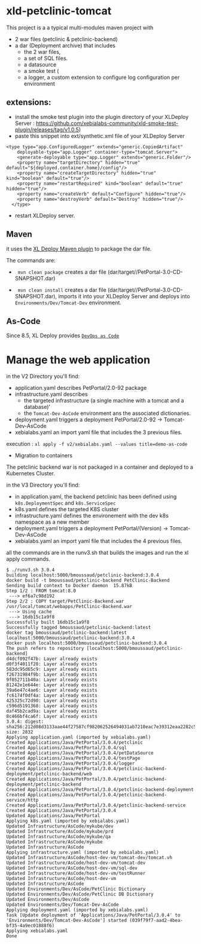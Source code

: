 # xld-petclinic-tomcat
This project is a a typical multi-modules maven project with 
* 2 war files (petclinic & petclinic-backend) 
* a dar (Deployment archive) that includes 
    * the 2 war files,
    * a set of SQL files.
    * a datasource
    * a smoke test  (
    * a logger, a custom extension to configure log configuration per environment 
    
    
## extensions:
* install the smoke test plugin into the plugin directory of your XLDeploy Server : https://github.com/xebialabs-community/xld-smoke-test-plugin/releases/tag/v1.0.5)
* paste this snippet into ext/synthetic.xml file of your XLDeploy Server

```
<type type="app.ConfiguredLogger" extends="generic.CopiedArtifact"
    deployable-type="app.Logger" container-type="tomcat.Server">
    <generate-deployable type="app.Logger" extends="generic.Folder"/>
    <property name="targetDirectory" hidden="true" default="${deployed.container.home}/config"/>
    <property name="createTargetDirectory" hidden="true" kind="boolean" default="true"/>
    <property name="restartRequired" kind="boolean" default="true" hidden="true"/>
    <property name="createVerb" default="Configure" hidden="true"/>
    <property name="destroyVerb" default="Destroy" hidden="true"/>
  </type>
```
* restart XLDeploy server.

## Maven 
it uses the [XL Deploy Maven plugin](https://docs.xebialabs.com/xldeploy-maven-plugin/6.0.x/) to package the dar file.

The commands are:

* ` mvn clean package` creates a dar file (dar/target//PetPortal-3.0-CD-SNAPSHOT.dar)

* ` mvn clean install` creates a dar file (dar/target//PetPortal-3.0-CD-SNAPSHOT.dar), imports it into your XLDeploy Server and deploys into `Environments/Dev/Tomcat-Dev` environment.


## As-Code

Since 8.5, XL Deploy provides  [`DevOps as Code`](https://docs.xebialabs.com/xl-platform/concept/devops-as-code-overview.html)

# Manage the web application

in the V2  Directory you'll find:

* application.yaml describes PetPortal/2.0-92 package
* infrastructure.yaml describes 
    * the targeted infrastructure (a single machine with a tomcat and a database)' 
    * the `Tomcat-Dev-AsCode` environment ans the associated dictionaries.
* deployment.yaml triggers a deployment  PetPortal/2.0-92 -> Tomcat-Dev-AsCode
* xebialabs.yaml an import yaml file that includes the 3 previous files.
 
execution : `xl apply -f v2/xebialabs.yaml --values title=demo-as-code`

* Migration to containers

The petclinic backend war is not packaged in a container and deployed to a Kubernetes Cluster.
 
in the V3  Directory you'll find:
* in application.yaml, the backend petclinic has been defined using `k8s.DeploymentSpec` and `k8s.ServiceSpec`
* k8s.yaml defines the targeted K8S cluster
* infrastructure.yaml defines the environement with the dev k8s namespace as a new member 
* deployment.yaml triggers a deployment  PetPortal/(Version) -> Tomcat-Dev-AsCode
* xebialabs.yaml an import yaml file that includes the 4 previous files.

all the commands are in the runv3.sh that builds the images and run the xl apply commands.

```
$ ./runv3.sh 3.0.4
building localhost:5000/bmoussaud/petclinic-backend:3.0.4
docker build -t bmoussaud/petclinic-backend PetClinic-Backend
Sending build context to Docker daemon  15.87kB
Step 1/2 : FROM tomcat:8.0
 ---> ef6a7c98d192
Step 2/2 : COPY target/PetClinic-Backend.war  /usr/local/tomcat/webapps/PetClinic-Backend.war
 ---> Using cache
 ---> 16db15c1a9f8
Successfully built 16db15c1a9f8
Successfully tagged bmoussaud/petclinic-backend:latest
docker tag bmoussaud/petclinic-backend:latest localhost:5000/bmoussaud/petclinic-backend:3.0.4
docker push localhost:5000/bmoussaud/petclinic-backend:3.0.4
The push refers to repository [localhost:5000/bmoussaud/petclinic-backend]
d4dcf092f47b: Layer already exists
d0f3f4011f28: Layer already exists
583dc95d65c9: Layer already exists
f26731984f9b: Layer already exists
9f052711b40a: Layer already exists
81242e1e644e: Layer already exists
39a6e47c4ae6: Layer already exists
fc6174f0df4a: Layer already exists
425325c72d90: Layer already exists
c596d5191368: Layer already exists
daf45b2cad9a: Layer already exists
8c466bf4ca6f: Layer already exists
3.0.4: digest: sha256:212d08d3133aae44f27587cf982062526494031ab7210eac7e39312eaa2282c5 size: 2832
Applying application.yaml (imported by xebialabs.yaml)
Created Applications/Java/PetPortal/3.0.4/petclinic
Created Applications/Java/PetPortal/3.0.4/sql
Created Applications/Java/PetPortal/3.0.4/petDataSource
Created Applications/Java/PetPortal/3.0.4/testPage
Created Applications/Java/PetPortal/3.0.4/logger
Created Applications/Java/PetPortal/3.0.4/petclinic-backend-deployment/petclinic-backend/web
Created Applications/Java/PetPortal/3.0.4/petclinic-backend-deployment/petclinic-backend
Created Applications/Java/PetPortal/3.0.4/petclinic-backend-deployment
Created Applications/Java/PetPortal/3.0.4/petclinic-backend-service/http
Created Applications/Java/PetPortal/3.0.4/petclinic-backend-service
Created Applications/Java/PetPortal/3.0.4
Updated Applications/Java/PetPortal
Applying k8s.yaml (imported by xebialabs.yaml)
Updated Infrastructure/AsCode/mykube/dev
Updated Infrastructure/AsCode/mykube/prd
Updated Infrastructure/AsCode/mykube/qa
Updated Infrastructure/AsCode/mykube
Updated Infrastructure/AsCode
Applying infrastructure.yaml (imported by xebialabs.yaml)
Updated Infrastructure/AsCode/host-dev-vm/tomcat-dev/tomcat.vh
Updated Infrastructure/AsCode/host-dev-vm/tomcat-dev
Updated Infrastructure/AsCode/host-dev-vm/sql-dev
Updated Infrastructure/AsCode/host-dev-vm/testRunner
Updated Infrastructure/AsCode/host-dev-vm
Updated Infrastructure/AsCode
Updated Environments/Dev/AsCode/PetClinic Dictionary
Updated Environments/Dev/AsCode/PetClinic DB Dictionary
Updated Environments/Dev/AsCode
Updated Environments/Dev/Tomcat-Dev-AsCode
Applying deployment.yaml (imported by xebialabs.yaml)
Task [Update deployment of 'Applications/Java/PetPortal/3.0.4' to 'Environments/Dev/Tomcat-Dev-AsCode'] started (039f79f7-aad2-4bea-bf35-4a9ec01888f6)
Applying xebialabs.yaml
Done
```